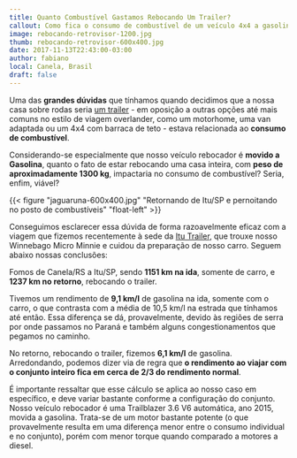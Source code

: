 ```yaml
---
title: Quanto Combustível Gastamos Rebocando Um Trailer?
callout: Como fica o consumo de combustível de um veículo 4x4 a gasolina, ao rebocar um trailer?
image: rebocando-retrovisor-1200.jpg
thumb: rebocando-retrovisor-600x400.jpg
date: 2017-11-13T22:43:00-03:00
author: fabiano
local: Canela, Brasil
draft: false
---
```


Uma das **grandes dúvidas** que tínhamos quando decidimos que a nossa casa sobre rodas seria [um trailer](https://www.instagram.com/p/BYqxQYEHPTr/?taken-by=6overlanders) - em oposição a outras opções até mais comuns no estilo de viagem overlander, como um motorhome, uma van adaptada ou um 4x4 com barraca de teto - estava relacionada ao **consumo de combustível**.

Considerando-se especialmente que nosso veículo rebocador é **movido a Gasolina**, quanto o fato de estar rebocando uma casa inteira, com **peso de aproximadamente 1300 kg**, impactaria no consumo de combustível? Seria, enfim, viável?

{{< figure "jaguaruna-600x400.jpg" "Retornando de Itu/SP e pernoitando no posto de combustíveis" "float-left" >}}

Conseguimos esclarecer essa dúvida de forma razoavelmente eficaz com a viagem que fizemos recentemente à sede da [Itu Trailer](http://www.itutrailer.com.br/), que trouxe nosso Winnebago Micro Minnie e cuidou da preparação de nosso carro. Seguem abaixo nossas conclusões:

Fomos de Canela/RS a Itu/SP, sendo **1151 km na ida**, somente de carro, e **1237 km no retorno**, rebocando o trailer. 

Tivemos um rendimento de **9,1 km/l** de gasolina na ida, somente com o carro, o que contrasta com a média de 10,5 km/l na estrada que tínhamos até então. Essa diferença se dá, provavelmente, devido às regiões de serra por onde passamos no Paraná e também alguns congestionamentos que pegamos no caminho.

No retorno, rebocando o trailer, fizemos **6,1 km/l** de gasolina. Arredondando, podemos dizer via de regra que **o rendimento ao viajar com o conjunto inteiro fica em cerca de 2/3 do rendimento normal**.

É importante ressaltar que esse cálculo se aplica ao nosso caso em específico, e deve variar bastante conforme a configuração do conjunto. Nosso veículo rebocador é uma Trailblazer 3.6 V6 automática, ano 2015, movida a gasolina. Trata-se de um motor bastante potente (o que provavelmente resulta em uma diferença menor entre o consumo individual e no conjunto), porém com menor torque quando comparado a motores a diesel. 